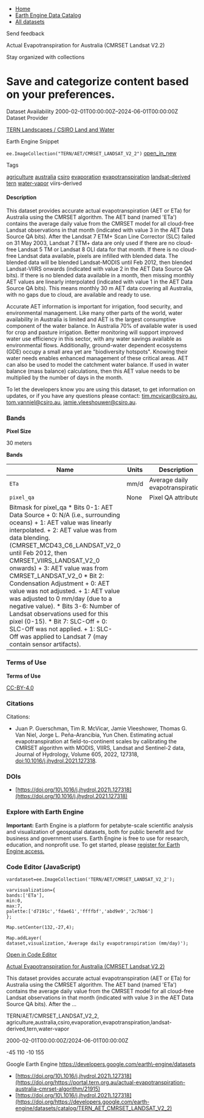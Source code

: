 



* [Home](https://developers.google.com/)
* [Earth Engine Data Catalog](https://developers.google.com/earth-engine/datasets)
* [All datasets](https://developers.google.com/earth-engine/datasets/catalog)





 
 
 Send feedback
 
 

Actual Evapotranspiration for Australia (CMRSET Landsat V2\.2\)


 
 Stay organized with collections
 

 
 Save and categorize content based on your preferences.
=================================================================================================================================================================








Dataset Availability
2000\-02\-01T00:00:00Z–2024\-06\-01T00:00:00Z
Dataset Provider


[TERN Landscapes / CSIRO Land and Water](https://portal.tern.org.au/actual-evapotranspiration-australia-cmrset-algorithm/21915)



Earth Engine Snippet


`ee.ImageCollection("TERN/AET/CMRSET_LANDSAT_V2_2")` 
[open\_in\_new](https://code.earthengine.google.com/?scriptPath=Examples:Datasets/TERN/TERN_AET_CMRSET_LANDSAT_V2_2)





Tags


[agriculture](/earth-engine/datasets/tags/agriculture)
[australia](/earth-engine/datasets/tags/australia)
[csiro](/earth-engine/datasets/tags/csiro)
[evaporation](/earth-engine/datasets/tags/evaporation)
[evapotranspiration](/earth-engine/datasets/tags/evapotranspiration)
[landsat\-derived](/earth-engine/datasets/tags/landsat-derived)
[tern](/earth-engine/datasets/tags/tern)
[water\-vapor](/earth-engine/datasets/tags/water-vapor)
viirs\-derived








#### Description



This dataset provides accurate actual evapotranspiration (AET or ETa) for
Australia using the CMRSET algorithm. The AET band (named 'ETa') contains
the average daily value from the CMRSET model for all cloud\-free Landsat
observations in that month (indicated with value 3 in the AET Data Source QA
bits). After the Landsat 7 ETM\+ Scan Line Corrector (SLC) failed on 31 May
2003, Landsat 7 ETM\+ data are only used if there are no cloud\-free Landsat 5
TM or Landsat 8 OLI data for that month. If there is no cloud\-free Landsat
data available, pixels are infilled with blended data. The blended data will
be blended Landsat\-MODIS until Feb 2012, then blended Landsat\-VIIRS onwards
(indicated with value 2 in the AET Data Source QA bits). If there is no
blended data available in a month, then missing monthly AET values are
linearly interpolated (indicated with value 1 in the AET Data Source QA
bits). This means monthly 30 m AET data covering all Australia, with no gaps
due to cloud, are available and ready to use.


Accurate AET information is important for irrigation, food security, and
environmental management. Like many other parts of the world, water
availability in Australia is limited and AET is the largest consumptive
component of the water balance. In Australia 70% of available water is used
for crop and pasture irrigation. Better monitoring will support improved
water use efficiency in this sector, with any water savings available as
environmental flows. Additionally, ground\-water dependent ecosystems (GDE)
occupy a small area yet are "biodiversity hotspots". Knowing their water
needs enables enhanced management of these critical areas. AET can also be
used to model the catchment water balance. If used in water balance (mass
balance) calculations, then this AET value needs to be multiplied by the
number of days in the month.


To let the developers know you are using this dataset, to get information on
updates, or if you have any questions please contact: tim.mcvicar@csiro.au,
tom.vanniel@csiro.au, jamie.vleeshouwer@csiro.au.





### Bands



**Pixel Size**
  
30 meters



**Bands**




| Name | Units | Description |
| --- | --- | --- |
| `ETa` | mm/d | Average daily evapotranspiration |
| `pixel_qa` | None | Pixel QA attributes |
| Bitmask for pixel\_qa * Bits 0\-1: AET Data Source 	+ 0: N/A (i.e., surrounding oceans) 	+ 1: AET value was linearly interpolated. 	+ 2: AET value was from data blending. 	(CMRSET\_MCD43\_C6\_LANDSAT\_V2\_0 until Feb 2012, then 	CMRSET\_VIIRS\_LANDSAT\_V2\_0 onwards) 	+ 3: AET value was from CMRSET\_LANDSAT\_V2\_0 * Bit 2: Condensation Adjustment 	+ 0: AET value was not adjusted. 	+ 1: AET value was adjusted to 0 mm/day (due to a negative value). * Bits 3\-6: Number of Landsat observations used for this pixel (0\-15\). * Bit 7: SLC\-Off 	+ 0: SLC\-Off was not applied. 	+ 1: SLC\-Off was applied to Landsat 7 (may contain sensor artifacts). | | | | | | | | | | | | | | | | | | | | | | | | | | | | | | | | | | | | | | | | | | | | | | | | | | | | | | | | | | | | | | | | | | | | | | | | | | | | | | | | | | | | | | | | | | | | | | | | | | | |




### Terms of Use


**Terms of Use**


[CC\-BY\-4\.0](https://spdx.org/licenses/CC-BY-4.0.html)




### Citations



Citations:
* Juan P. Guerschman, Tim R. McVicar, Jamie Vleeshower, Thomas G. Van Niel,
Jorge L. Peña\-Arancibia, Yun Chen. Estimating actual evapotranspiration at
field\-to\-continent scales by calibrating the CMRSET algorithm with MODIS,
VIIRS, Landsat and Sentinel\-2 data, Journal of Hydrology, Volume 605, 2022,
127318,
[doi:10\.1016/j.jhydrol.2021\.127318](https://doi.org/10.1016/j.jhydrol.2021.127318).





### DOIs


* [https://doi.org/10\.1016/j.jhydrol.2021\.127318](https://doi.org/10.1016/j.jhydrol.2021.127318)




### Explore with Earth Engine


**Important:** 
 Earth Engine is a platform for petabyte\-scale scientific analysis and visualization of
 geospatial datasets, both for public benefit and for business and government users.
 Earth Engine is free to use for research, education, and nonprofit use. To get started, please
 [register for Earth Engine access.](https://console.cloud.google.com/earth-engine)



### Code Editor (JavaScript)



```
vardataset=ee.ImageCollection('TERN/AET/CMRSET_LANDSAT_V2_2');

varvisualization={
bands:['ETa'],
min:0,
max:7,
palette:['d7191c','fdae61','ffffbf','abd9e9','2c7bb6']
};

Map.setCenter(132,-27,4);

Map.addLayer(
dataset,visualization,'Average daily evapotranspiration (mm/day)');
```



[Open in Code Editor](https://code.earthengine.google.com/?scriptPath=Examples:Datasets/TERN/TERN_AET_CMRSET_LANDSAT_V2_2)


[Actual Evapotranspiration for Australia (CMRSET Landsat V2\.2\)](/earth-engine/datasets/catalog/TERN_AET_CMRSET_LANDSAT_V2_2)

This dataset provides accurate actual evapotranspiration (AET or ETa) for Australia using the CMRSET algorithm. The AET band (named 'ETa') contains the average daily value from the CMRSET model for all cloud\-free Landsat observations in that month (indicated with value 3 in the AET Data Source QA bits). After the …

 TERN/AET/CMRSET\_LANDSAT\_V2\_2,
 agriculture,australia,csiro,evaporation,evapotranspiration,landsat\-derived,tern,water\-vapor

2000\-02\-01T00:00:00Z/2024\-06\-01T00:00:00Z



 \-45 110 \-10 155
 



Google Earth Engine
https://developers.google.com/earth\-engine/datasets

* [https://doi.org/10\.1016/j.jhydrol.2021\.127318](https://doi.org/https://portal.tern.org.au/actual-evapotranspiration-australia-cmrset-algorithm/21915)
* [https://doi.org/10\.1016/j.jhydrol.2021\.127318](https://doi.org/https://developers.google.com/earth-engine/datasets/catalog/TERN_AET_CMRSET_LANDSAT_V2_2)









